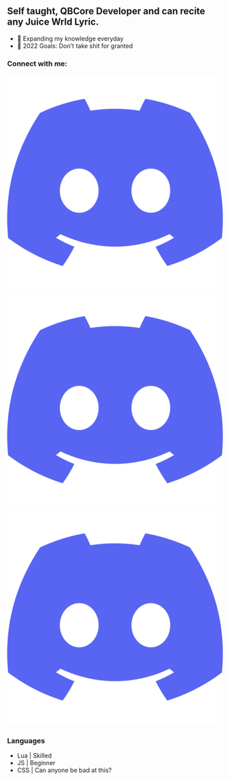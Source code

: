 ## Self taught, QBCore Developer and can recite any Juice Wrld Lyric.

- 🌱 Expanding my knowledge everyday
- 🥅 2022 Goals: Don't take shit for granted

### Connect with me:

[![Renewed Scripts](./img/discord-blue.svg)](https://discord.gg/AS2Y8TWejt)
[![Elevated Roleplay](./img/discord-blue.svg)](https://discord.gg/ElevatedRoleplay)
[![QBCore](./img/discord-blue.svg)](https://discord.gg/QBCore)

### Languages

- Lua | Skilled
- JS | Beginner
- CSS | Can anyone be bad at this?
